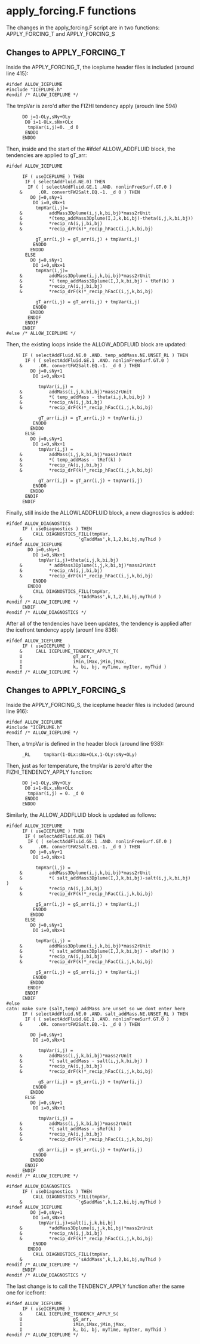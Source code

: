 # apply_forcing.F functions

The changes in the apply_forcing.F script are in two functions: APPLY_FORCING_T and APPLY_FORCING_S

## Changes to APPLY_FORCING_T

Inside the APPLY_FORCING_T, the iceplume header files is included (around line 415):
```
#ifdef ALLOW_ICEPLUME
#include "ICEPLUME.h"
#endif /* ALLOW_ICEPLUME */
```
The tmpVar is zero'd after the FIZHI tendency apply (aroudn line 594)
```
      DO j=1-OLy,sNy+OLy
       DO i=1-OLx,sNx+OLx
        tmpVar(i,j)=0. _d 0
       ENDDO
      ENDDO
```
Then, inside and the start of the #ifdef ALLOW_ADDFLUID block, the tendencies are applied to gT_arr:
```
#ifdef ALLOW_ICEPLUME

      IF ( useICEPLUME ) THEN
       IF ( selectAddFluid.NE.0) THEN
        IF ( ( selectAddFluid.GE.1 .AND. nonlinFreeSurf.GT.0 )
     &      .OR. convertFW2Salt.EQ.-1. _d 0 ) THEN
         DO j=0,sNy+1
          DO i=0,sNx+1
           tmpVar(i,j)=
     &          addMass3Dplume(i,j,k,bi,bj)*mass2rUnit
     &          *(temp_addMass3Dplume(I,J,k,bi,bj)-theta(i,j,k,bi,bj))
     &          *recip_rA(i,j,bi,bj)
     &          *recip_drF(k)*_recip_hFacC(i,j,k,bi,bj)

           gT_arr(i,j) = gT_arr(i,j) + tmpVar(i,j)
          ENDDO
         ENDDO
       ELSE
         DO j=0,sNy+1
          DO i=0,sNx+1
           tmpVar(i,j)=
     &          addMass3Dplume(i,j,k,bi,bj)*mass2rUnit
     &          *( temp_addMass3Dplume(I,J,k,bi,bj) - tRef(k) )
     &          *recip_rA(i,j,bi,bj)
     &          *recip_drF(k)*_recip_hFacC(i,j,k,bi,bj)

           gT_arr(i,j) = gT_arr(i,j) + tmpVar(i,j)
          ENDDO
         ENDDO
        ENDIF
       ENDIF
      ENDIF
#else /* ALLOW_ICEPLUME */
```
Then, the existing loops inside the ALLOW_ADDFLUID block are updated:
```
      IF ( selectAddFluid.NE.0 .AND. temp_addMass.NE.UNSET_RL ) THEN
       IF ( ( selectAddFluid.GE.1 .AND. nonlinFreeSurf.GT.0 )
     &      .OR. convertFW2Salt.EQ.-1. _d 0 ) THEN
         DO j=0,sNy+1
          DO i=0,sNx+1

            tmpVar(i,j) =
     &          addMass(i,j,k,bi,bj)*mass2rUnit
     &          *( temp_addMass - theta(i,j,k,bi,bj) )
     &          *recip_rA(i,j,bi,bj)
     &          *recip_drF(k)*_recip_hFacC(i,j,k,bi,bj)

            gT_arr(i,j) = gT_arr(i,j) + tmpVar(i,j)
          ENDDO
         ENDDO
       ELSE
         DO j=0,sNy+1
          DO i=0,sNx+1
            tmpVar(i,j) = 
     &          addMass(i,j,k,bi,bj)*mass2rUnit
     &          *( temp_addMass - tRef(k) )
     &          *recip_rA(i,j,bi,bj)
     &          *recip_drF(k)*_recip_hFacC(i,j,k,bi,bj)

            gT_arr(i,j) = gT_arr(i,j) + tmpVar(i,j)
          ENDDO
         ENDDO
       ENDIF
      ENDIF
```
Finally, still inside the ALLOWLADDFLUID block, a new diagnostics is added:
```
#ifdef ALLOW_DIAGNOSTICS
      IF ( useDiagnostics ) THEN
          CALL DIAGNOSTICS_FILL(tmpVar,
     &                     'gTaddMas',k,1,2,bi,bj,myThid )
#ifdef ALLOW_ICEPLUME
        DO j=0,sNy+1
          DO i=0,sNx+1
            tmpVar(i,j)=theta(i,j,k,bi,bj)
     &          * addMass3Dplume(i,j,k,bi,bj)*mass2rUnit
     &          *recip_rA(i,j,bi,bj)
     &          *recip_drF(k)*_recip_hFacC(i,j,k,bi,bj)
          ENDDO
        ENDDO
          CALL DIAGNOSTICS_FILL(tmpVar,
     &                     'tAddMass',k,1,2,bi,bj,myThid )
#endif /* ALLOW_ICEPLUME */
      ENDIF
#endif /* ALLOW_DIAGNOSTICS */
```
After all of the tendencies have been updates, the tendency is applied after the icefront tendency apply (arounf line 836):
```
#ifdef ALLOW_ICEPLUME
      IF ( useICEPLUME )
     &     CALL ICEPLUME_TENDENCY_APPLY_T(
     U                   gT_arr,
     I                   iMin,iMax,jMin,jMax, 
     I                   k, bi, bj, myTime, myIter, myThid )
#endif /* ALLOW_ICEPLUME */
```

## Changes to APPLY_FORCING_S

Inside the APPLY_FORCING_S, the iceplume header files is included (around line 916):
```
#ifdef ALLOW_ICEPLUME
#include "ICEPLUME.h"
#endif /* ALLOW_ICEPLUME */
```
Then, a tmpVar is defined in the header block (around line 938):
```
      _RL     tmpVar(1-OLx:sNx+OLx,1-OLy:sNy+OLy)
```
Then, just as for temperature, the tmpVar is zero'd after the FIZHI_TENDENCY_APPLY function:
```
      DO j=1-OLy,sNy+OLy
       DO i=1-OLx,sNx+OLx
        tmpVar(i,j) = 0. _d 0
       ENDDO
      ENDDO
```
Similarly, the ALLOW_ADDFLUID block is updated as follows:
```
#ifdef ALLOW_ICEPLUME
      IF ( useICEPLUME ) THEN
       IF ( selectAddFluid.NE.0) THEN
        IF ( ( selectAddFluid.GE.1 .AND. nonlinFreeSurf.GT.0 )
     &      .OR. convertFW2Salt.EQ.-1. _d 0 ) THEN
         DO j=0,sNy+1
          DO i=0,sNx+1

           tmpVar(i,j) =
     &          addMass3Dplume(i,j,k,bi,bj)*mass2rUnit
     &          *( salt_addMass3Dplume(I,J,k,bi,bj)-salt(i,j,k,bi,bj) )
     &          *recip_rA(i,j,bi,bj)
     &          *recip_drF(k)*_recip_hFacC(i,j,k,bi,bj)

           gS_arr(i,j) = gS_arr(i,j) + tmpVar(i,j)
          ENDDO
         ENDDO
       ELSE
         DO j=0,sNy+1
          DO i=0,sNx+1

           tmpVar(i,j) =
     &          addMass3Dplume(i,j,k,bi,bj)*mass2rUnit
     &          *( salt_addMass3Dplume(I,J,k,bi,bj) - sRef(k) )
     &          *recip_rA(i,j,bi,bj)
     &          *recip_drF(k)*_recip_hFacC(i,j,k,bi,bj)

           gS_arr(i,j) = gS_arr(i,j) + tmpVar(i,j)
          ENDDO
         ENDDO
        ENDIF
       ENDIF
      ENDIF
#else
catn: make sure (salt,temp)_addMass are unset so we dont enter here
      IF ( selectAddFluid.NE.0 .AND. salt_addMass.NE.UNSET_RL ) THEN
       IF ( ( selectAddFluid.GE.1 .AND. nonlinFreeSurf.GT.0 )
     &      .OR. convertFW2Salt.EQ.-1. _d 0 ) THEN

         DO j=0,sNy+1
          DO i=0,sNx+1

            tmpVar(i,j) =
     &          addMass(i,j,k,bi,bj)*mass2rUnit
     &          *( salt_addMass - salt(i,j,k,bi,bj) )
     &          *recip_rA(i,j,bi,bj)
     &          *recip_drF(k)*_recip_hFacC(i,j,k,bi,bj)

            gS_arr(i,j) = gS_arr(i,j) + tmpVar(i,j)
          ENDDO
         ENDDO
       ELSE
         DO j=0,sNy+1
          DO i=0,sNx+1

            tmpVar(i,j) =
     &          addMass(i,j,k,bi,bj)*mass2rUnit
     &          *( salt_addMass - sRef(k) )
     &          *recip_rA(i,j,bi,bj)
     &          *recip_drF(k)*_recip_hFacC(i,j,k,bi,bj)

            gS_arr(i,j) = gS_arr(i,j) + tmpVar(i,j)
          ENDDO
         ENDDO
       ENDIF
      ENDIF
#endif /* ALLOW_ICEPLUME */

#ifdef ALLOW_DIAGNOSTICS
      IF ( useDiagnostics ) THEN
          CALL DIAGNOSTICS_FILL(tmpVar,
     &                     'gSaddMas',k,1,2,bi,bj,myThid )
#ifdef ALLOW_ICEPLUME
         DO j=0,sNy+1
          DO i=0,sNx+1
            tmpVar(i,j)=salt(i,j,k,bi,bj)
     &          *addMass3Dplume(i,j,k,bi,bj)*mass2rUnit
     &          *recip_rA(i,j,bi,bj)
     &          *recip_drF(k)*_recip_hFacC(i,j,k,bi,bj)
          ENDDO
        ENDDO
          CALL DIAGNOSTICS_FILL(tmpVar,
     &                     'sAddMass',k,1,2,bi,bj,myThid )
#endif /* ALLOW_ICEPLUME */
      ENDIF
#endif /* ALLOW_DIAGNOSTICS */
```
The last change is to call the TENDENCY_APPLY function after the same one for icefront:
```
#ifdef ALLOW_ICEPLUME
      IF ( useICEPLUME )
     &     CALL ICEPLUME_TENDENCY_APPLY_S(
     U                   gS_arr,
     I                   iMin,iMax,jMin,jMax,
     I                   k, bi, bj, myTime, myIter, myThid )
#endif /* ALLOW_ICEPLUME */
```
